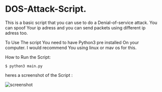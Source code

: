 # DOS-Attack-Script.
This is a basic script that you can use to do a Denial-of-service attack.
You can spoof Your ip adress and you can send packets using different ip adress too.

To Use The script You need to have Python3 pre installed On your computer.
I would recommend You using linux or mav os for this.

How to Run the Script:

    $ python3 main.py


heres a screenshot of the Script : 

![screenshot](https://github.com/d4az/DOS-Attack-Script./blob/main/dos-scr)
